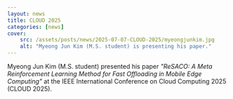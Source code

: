 ```yaml
---
layout: news
title: CLOUD 2025
categories: [news]
cover:
    src: /assets/posts/news/2025-07-07-CLOUD-2025/myeongjunkim.jpg
    alt: "Myeong Jun Kim (M.S. student) is presenting his paper."
---
```


Myeong Jun Kim (M.S. student) presented his paper _"ReSACO: A Meta Reinforcement Learning Method for Fast Offloading in Mobile Edge Computing"_ at the IEEE International Conference on Cloud Computing 2025 (CLOUD 2025).